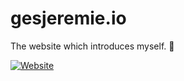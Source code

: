 # gesjeremie.io

The website which introduces myself. :dog:

[![Website](https://s13.postimg.org/5d39pwpxz/Screenshot_2017-04-27_05.56.49.png)](https://gesjeremie.io)

